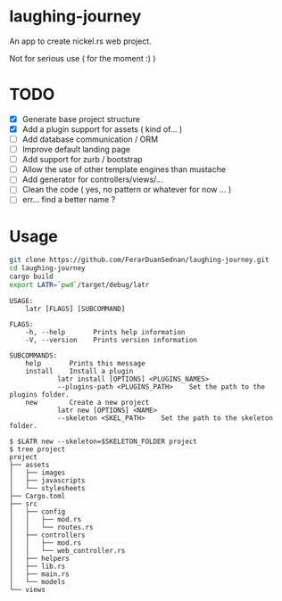 # laughing-journey

An app to create nickel.rs web project.

Not for serious use ( for the moment :) )

# TODO
- [x] Generate base project structure
- [x] Add a plugin support for assets ( kind of... )
- [ ] Add database communication / ORM
- [ ] Improve default landing page
- [ ] Add support for zurb / bootstrap
- [ ] Allow the use of other template engines than mustache
- [ ] Add generator for controllers/views/...
- [ ] Clean the code ( yes, no pattern or whatever for now ... )
- [ ] err... find a better name ?

# Usage

```sh
git clone https://github.com/FerarDuanSednan/laughing-journey.git
cd laughing-journey
cargo build
export LATR=`pwd`/target/debug/latr
```

```
USAGE:
	latr [FLAGS] [SUBCOMMAND]

FLAGS:
    -h, --help       Prints help information
    -V, --version    Prints version information

SUBCOMMANDS:
    help       Prints this message
    install    Install a plugin
    		latr install [OPTIONS] <PLUGINS_NAMES>
    		--plugins-path <PLUGINS_PATH>    Set the path to the plugins folder.
    new        Create a new project
    		latr new [OPTIONS] <NAME>
    		--skeleton <SKEL_PATH>    Set the path to the skeleton folder.
```

```
$ $LATR new --skeleton=$SKELETON_FOLDER project
$ tree project
project
├── assets
│   ├── images
│   ├── javascripts
│   └── stylesheets
├── Cargo.toml
├── src
│   ├── config
│   │   ├── mod.rs
│   │   └── routes.rs
│   ├── controllers
│   │   ├── mod.rs
│   │   └── web_controller.rs
│   ├── helpers
│   ├── lib.rs
│   ├── main.rs
│   └── models
└── views
```
